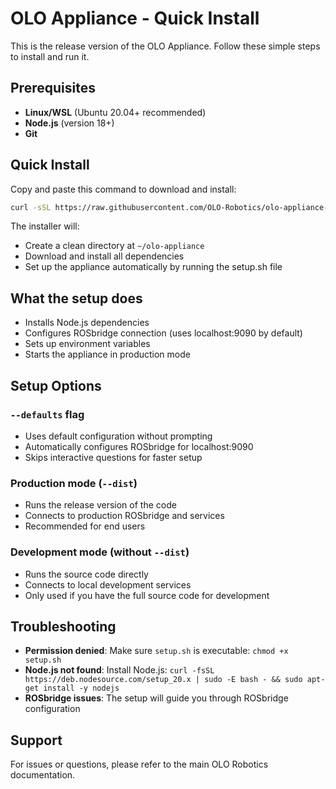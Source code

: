 # OLO Appliance - Quick Install

This is the release version of the OLO Appliance. Follow these simple steps to install and run it.

## Prerequisites

- **Linux/WSL** (Ubuntu 20.04+ recommended)
- **Node.js** (version 18+)
- **Git**

## Quick Install

Copy and paste this command to download and install:

```bash
curl -sSL https://raw.githubusercontent.com/OLO-Robotics/olo-appliance-release/main/install.sh | bash
```

The installer will:
- Create a clean directory at `~/olo-appliance`
- Download and install all dependencies
- Set up the appliance automatically by running the setup.sh file

## What the setup does

- Installs Node.js dependencies
- Configures ROSbridge connection (uses localhost:9090 by default)
- Sets up environment variables
- Starts the appliance in production mode

## Setup Options

### `--defaults` flag
- Uses default configuration without prompting
- Automatically configures ROSbridge for localhost:9090
- Skips interactive questions for faster setup

### Production mode (`--dist`)
- Runs the release version of the code
- Connects to production ROSbridge and services
- Recommended for end users

### Development mode (without `--dist`)
- Runs the source code directly
- Connects to local development services
- Only used if you have the full source code for development

## Troubleshooting

- **Permission denied**: Make sure `setup.sh` is executable: `chmod +x setup.sh`
- **Node.js not found**: Install Node.js: `curl -fsSL https://deb.nodesource.com/setup_20.x | sudo -E bash - && sudo apt-get install -y nodejs`
- **ROSbridge issues**: The setup will guide you through ROSbridge configuration

## Support

For issues or questions, please refer to the main OLO Robotics documentation. 